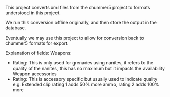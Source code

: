 This project converts xml files from the chummer5 project to formats understood in this project.

We run this conversion offline originally, and then store the output in the database.

Eventually we may use this project to allow for conversion back to chummer5 formats for export.

Explanation of fields:
Weapons:
- Rating: This is only used for grenades using nanites, it refers to the quality of the nanites, this has no maximum but it impacts the availability
Weapon accessories
- Rating: This is accessory specific but usually used to indicate quality e.g. Extended clip rating 1 adds 50% more ammo, rating 2 adds 100% more